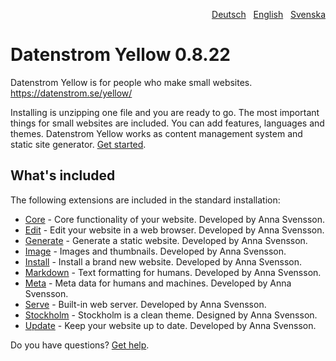 <p align="right"><a href="README-de.md">Deutsch</a> &nbsp; <a href="README.md">English</a> &nbsp; <a href="README-sv.md">Svenska</a></p>

# Datenstrom Yellow 0.8.22

Datenstrom Yellow is for people who make small websites. https://datenstrom.se/yellow/

Installing is unzipping one file and you are ready to go. The most important things for small websites are included. You can add features, languages and themes. Datenstrom Yellow works as content management system and static site generator. [Get started](https://datenstrom.se/yellow/help/how-to-get-started).

## What's included

The following extensions are included in the standard installation:

* [Core](https://github.com/annaesvensson/yellow-core) - Core functionality of your website. Developed by Anna Svensson.
* [Edit](https://github.com/annaesvensson/yellow-edit) - Edit your website in a web browser. Developed by Anna Svensson.
* [Generate](https://github.com/annaesvensson/yellow-generate) - Generate a static website. Developed by Anna Svensson.
* [Image](https://github.com/annaesvensson/yellow-image) - Images and thumbnails. Developed by Anna Svensson.
* [Install](https://github.com/annaesvensson/yellow-install) - Install a brand new website. Developed by Anna Svensson.
* [Markdown](https://github.com/annaesvensson/yellow-markdown) - Text formatting for humans. Developed by Anna Svensson.
* [Meta](https://github.com/annaesvensson/yellow-meta) - Meta data for humans and machines. Developed by Anna Svensson.
* [Serve](https://github.com/annaesvensson/yellow-serve) - Built-in web server. Developed by Anna Svensson.
* [Stockholm](https://github.com/annaesvensson/yellow-stockholm) - Stockholm is a clean theme. Designed by Anna Svensson.
* [Update](https://github.com/annaesvensson/yellow-update) - Keep your website up to date. Developed by Anna Svensson.

Do you have questions? [Get help](https://datenstrom.se/yellow/help/).
